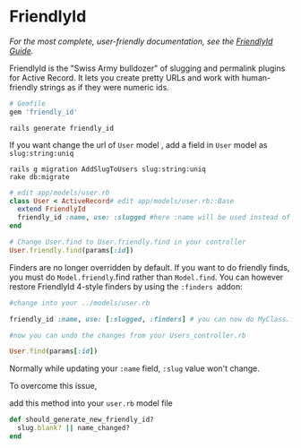 # FriendlyId

<em>For the most complete, user-friendly documentation, see the [FriendlyId Guide](http://norman.github.io/friendly_id/file.Guide.html).</em>

FriendlyId is the "Swiss Army bulldozer" of slugging and permalink plugins for
Active Record. It lets you create pretty URLs and work with human-friendly
strings as if they were numeric ids.

```ruby
# Gemfile
gem 'friendly_id'
```
```console
rails generate friendly_id
```

If you want change the url of `User` model , add a field in `User` model as `slug:string:uniq`

````console
rails g migration AddSlugToUsers slug:string:uniq
rake db:migrate
````
```ruby
# edit app/models/user.rb
class User < ActiveRecord# edit app/models/user.rb::Base
  extend FriendlyId
  friendly_id :name, use: :slugged #here :name will be used instead of :id in url
end
```

```ruby
# Change User.find to User.friendly.find in your controller
User.friendly.find(params[:id])
```

Finders are no longer overridden by default. If you want to do friendly finds, you must do `Model.friendly`.find rather than `Model.find`. You can however restore FriendlyId 4-style finders by using the `:finders `addon:

````ruby
#change into your ../models/user.rb 

friendly_id :name, use: [:slugged, :finders] # you can now do MyClass.find('shan')

#now you can undo the changes from your Users_controller.rb

User.find(params[:id])

````

Normally while updating your `:name` field, `:slug` value won't change. 

To overcome this issue,

add this method into your `user.rb` model file

````ruby
def should_generate_new_friendly_id?
  slug.blank? || name_changed?
end

````